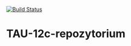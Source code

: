 [![Build Status](https://travis-ci.org/DawidFrost/TAU-12c-repozytorium.svg?branch=master)](https://travis-ci.org/DawidFrost/TAU-12c-repozytorium)

# TAU-12c-repozytorium
